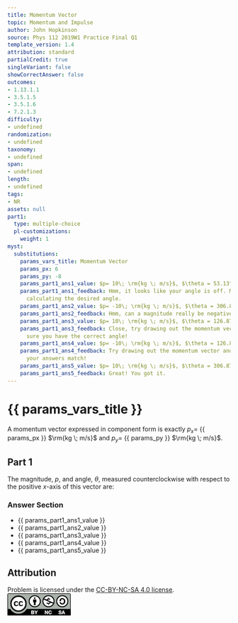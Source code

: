 ```yaml
---
title: Momentum Vector
topic: Momentum and Impulse
author: John Hopkinson
source: Phys 112 2019W1 Practice Final Q1
template_version: 1.4
attribution: standard
partialCredit: true
singleVariant: false
showCorrectAnswer: false
outcomes:
- 1.13.1.1
- 3.5.1.5
- 3.5.1.6
- 7.2.1.3
difficulty:
- undefined
randomization:
- undefined
taxonomy:
- undefined
span:
- undefined
length:
- undefined
tags:
- NR
assets: null
part1:
  type: multiple-choice
  pl-customizations:
    weight: 1
myst:
  substitutions:
    params_vars_title: Momentum Vector
    params_px: 6
    params_py: -8
    params_part1_ans1_value: $p= 10\; \rm{kg \; m/s}$, $\theta = 53.13^\circ$.
    params_part1_ans1_feedback: Hmm, it looks like your angle is off. Make sure you're
      calculating the desired angle.
    params_part1_ans2_value: $p= -10\; \rm{kg \; m/s}$, $\theta = 306.87^\circ$.
    params_part1_ans2_feedback: Hmm, can a magnitude really be negative?
    params_part1_ans3_value: $p= 10\; \rm{kg \; m/s}$, $\theta = 126.87^\circ$.
    params_part1_ans3_feedback: Close, try drawing out the momentum vector to make
      sure you have the correct angle!
    params_part1_ans4_value: $p= -10\; \rm{kg \; m/s}$, $\theta = 126.87^\circ$.
    params_part1_ans4_feedback: Try drawing out the momentum vector and make sure
      your answers match!
    params_part1_ans5_value: $p= 10\; \rm{kg \; m/s}$, $\theta = 306.87^\circ$.
    params_part1_ans5_feedback: Great! You got it.
---
```

# {{ params_vars_title }}
A momentum vector expressed in component form is exactly $p_x =$ {{ params_px }} $\rm{kg \; m/s}$ and $p_y =$ {{ params_py }} $\rm{kg \; m/s}$.

## Part 1

The magnitude, $p$, and angle, $\theta$, measured counterclockwise with respect to the positive $x$-axis of this vector are:

### Answer Section

- {{ params_part1_ans1_value }}
- {{ params_part1_ans2_value }}
- {{ params_part1_ans3_value }}
- {{ params_part1_ans4_value }}
- {{ params_part1_ans5_value }}

## Attribution

Problem is licensed under the [CC-BY-NC-SA 4.0 license](https://creativecommons.org/licenses/by-nc-sa/4.0/).<br> ![The Creative Commons 4.0 license requiring attribution-BY, non-commercial-NC, and share-alike-SA license.](https://raw.githubusercontent.com/firasm/bits/master/by-nc-sa.png)
